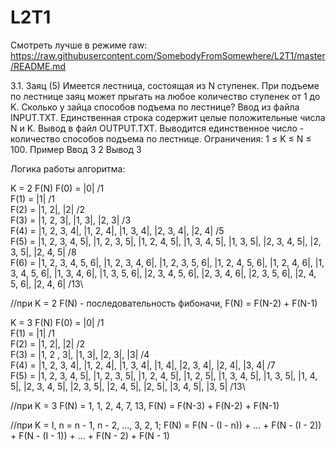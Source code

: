 # L2T1

Смотреть лучше в режиме raw: https://raw.githubusercontent.com/SomebodyFromSomewhere/L2T1/master/README.md

3.1. Заяц (5)
Имеется лестница, состоящая из N ступенек. При подъеме по лестнице заяц может прыгать на
любое количество ступенек от 1 до K. Сколько у зайца способов подъема по лестнице?
Ввод из файла INPUT.TXT. Единственная строка содержит целые положительные числа N и K.
Вывод в файл OUTPUT.TXT. Выводится единственное число - количество способов подъема по
лестнице.
Ограничения: 1 ≤ K ≤ N ≤ 100.
Пример
Ввод
3 2
Вывод
3

Логика работы алгоритма:

K = 2
F(N)
F(0) = |0|
/1\
F(1) = |1|
/1\
F(2) = |1, 2|, |2|
/2\
F(3) = |1, 2, 3|, |1, 3|, |2, 3|
/3\
F(4) = |1, 2, 3, 4|, |1, 2, 4|, |1, 3, 4|, |2, 3, 4|, |2, 4|
/5\
F(5) = |1, 2, 3, 4, 5|, |1, 2, 3, 5|, |1, 2, 4, 5|, |1, 3, 4, 5|, |1, 3, 5|, |2, 3, 4, 5|, |2, 3, 5|, |2, 4, 5|
/8\
F(6) = |1, 2, 3, 4, 5, 6|, |1, 2, 3, 4, 6|, |1, 2, 3, 5, 6|, |1, 2, 4, 5, 6|, |1, 2, 4, 6|, |1, 3, 4, 5, 6|, |1, 3, 4, 6|, |1, 3, 5, 6|, |2, 3, 4, 5, 6|, |2, 3, 4, 6|, |2, 3, 5, 6|, |2, 4, 5, 6|, |2, 4, 6|
/13\

//при K = 2 F(N) - последовательность фибоначи, F(N) = F(N-2) + F(N-1)

K = 3
F(N)
F(0) = |0|
/1\
F(1) = |1|
/1\
F(2) = |1, 2|, |2|
/2\
F(3) = |1, 2 , 3|, |1, 3|, |2, 3|, |3|
/4\
F(4) = |1, 2, 3, 4|, |1, 2, 4|, |1, 3, 4|, |1, 4|, |2, 3, 4|, |2, 4|, |3, 4|
/7\
F(5) = |1, 2, 3, 4, 5|, |1, 2, 3, 5|, |1, 2, 4, 5|, |1, 2, 5|, |1, 3, 4, 5|, |1, 3, 5|, |1, 4, 5|, |2, 3, 4, 5|, |2, 3, 5|, |2, 4, 5|, |2, 5|, |3, 4, 5|, |3, 5|
/13\

//при K = 3 F(N) = 1, 1, 2, 4, 7, 13, F(N) = F(N-3) + F(N-2) + F(N-1)

//при K = I, n = n - 1, n - 2, ..., 3, 2, 1;
F(N) = F(N - (I - n)) + ... + F(N - (I - 2)) + F(N - (I - 1)) + ... + F(N - 2) + F(N - 1) 
